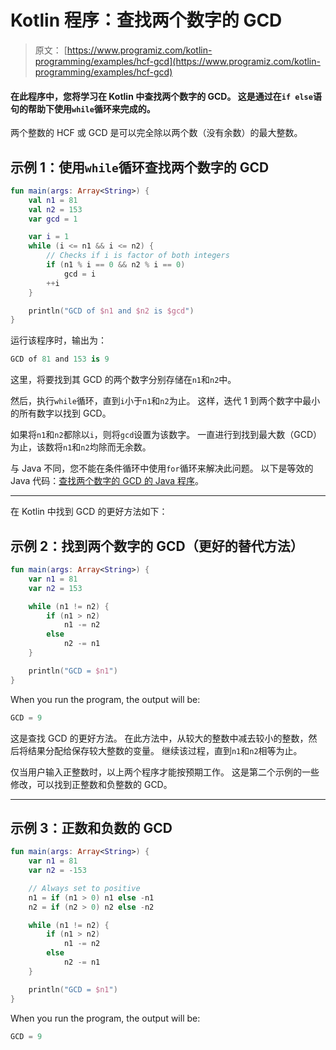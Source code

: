 # Kotlin 程序：查找两个数字的 GCD

> 原文： [https://www.programiz.com/kotlin-programming/examples/hcf-gcd](https://www.programiz.com/kotlin-programming/examples/hcf-gcd)

#### 在此程序中，您将学习在 Kotlin 中查找两个数字的 GCD。 这是通过在`if else`语句的帮助下使用`while`循环来完成的。

两个整数的 HCF 或 GCD 是可以完全除以两个数（没有余数）的最大整数。

## 示例 1：使用`while`循环查找两个数字的 GCD

```kt
fun main(args: Array<String>) {
    val n1 = 81
    val n2 = 153
    var gcd = 1

    var i = 1
    while (i <= n1 && i <= n2) {
        // Checks if i is factor of both integers
        if (n1 % i == 0 && n2 % i == 0)
            gcd = i
        ++i
    }

    println("GCD of $n1 and $n2 is $gcd")
}
```

运行该程序时，输出为：

```kt
GCD of 81 and 153 is 9
```

这里，将要找到其 GCD 的两个数字分别存储在`n1`和`n2`中。

然后，执行`while`循环，直到`i`小于`n1`和`n2`为止。 这样，迭代 1 到两个数字中最小的所有数字以找到 GCD。

如果将`n1`和`n2`都除以`i`，则将`gcd`设置为该数字。 一直进行到找到最大数（GCD）为止，该数将`n1`和`n2`均除而无余数。

与 Java 不同，您不能在条件循环中使用`for`循环来解决此问题。 以下是等效的 Java 代码：[查找两个数字的 GCD 的 Java 程序](/java-programming/examples/hcf-gcd)。

* * *

在 Kotlin 中找到 GCD 的更好方法如下：

## 示例 2：找到两个数字的 GCD（更好的替代方法）

```kt
fun main(args: Array<String>) {
    var n1 = 81
    var n2 = 153

    while (n1 != n2) {
        if (n1 > n2)
            n1 -= n2
        else
            n2 -= n1
    }

    println("GCD = $n1")
}
```

When you run the program, the output will be:

```kt
GCD = 9
```

这是查找 GCD 的更好方法。 在此方法中，从较大的整数中减去较小的整数，然后将结果分配给保存较大整数的变量。 继续该过程，直到`n1`和`n2`相等为止。

仅当用户输入正整数时，以上两个程序才能按预期工作。 这是第二个示例的一些修改，可以找到正整数和负整数的 GCD。

* * *

## 示例 3：正数和负数的 GCD

```kt
fun main(args: Array<String>) {
    var n1 = 81
    var n2 = -153

    // Always set to positive
    n1 = if (n1 > 0) n1 else -n1
    n2 = if (n2 > 0) n2 else -n2

    while (n1 != n2) {
        if (n1 > n2)
            n1 -= n2
        else
            n2 -= n1
    }

    println("GCD = $n1")
}
```

When you run the program, the output will be:

```kt
GCD = 9
```